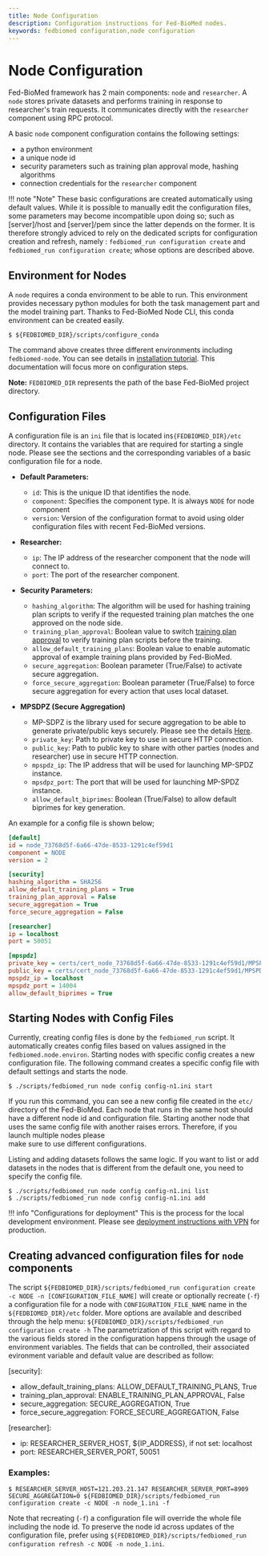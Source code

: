 ```yaml
---
title: Node Configuration
description: Configuration instructions for Fed-BioMed nodes. 
keywords: fedbiomed configuration,node configuration
---
```


# Node Configuration

Fed-BioMed framework has 2 main components: `node` and `researcher`. A `node` stores private datasets and 
performs training in response to researcher's train requests. It communicates directly with the `researcher` component using RPC protocol.


A basic `node` component configuration contains the following settings:

- a python environment
- a unique node id 
- security parameters such as training plan approval mode, hashing algorithms 
- connection credentials for the `researcher` component

!!! note "Note"
    These basic configurations are created automatically using default values.
    While it is possible to manually edit the configuration files, some parameters may become incompatible upon doing so; such as [server]/host and [server]/pem since the latter depends on the former.
    It is therefore strongly adviced to rely on the dedicated scripts for configuration creation and refresh, namely : `fedbiomed_run configuration create` and `fedbiomed_run configuration create`; whose options are described above.
    
## Environment for Nodes 

A `node` requires a conda environment to be able to run. This environment provides necessary python modules for both the task management part and the model training part. Thanks to Fed-BioMed Node CLI, this conda environment can be created easily. 

```
$ ${FEDBIOMED_DIR}/scripts/configure_conda
```

The command above creates three different environments including `fedbiomed-node`. You can see details in [installation tutorial](../../tutorials/installation/0-basic-software-installation.md). This documentation will focus more on configuration steps.  


**Note:** `FEDBIOMED_DIR` represents the path of the base Fed-BioMed project directory.


## Configuration Files

A configuration file is an `ini` file that is located in`${FEDBIOMED_DIR}/etc` directory. It contains the variables that are required for starting a single node. Please see the sections and the corresponding variables of a basic configuration file for a node.

- **Default Parameters:**   
    - `id`: This is the unique ID that identifies the node. 
    - `component`: Specifies the component type. It is always `NODE` for node component
    - `version`: Version of the configuration format to avoid using older configuration files with recent Fed-BioMed versions. 

- **Researcher:**  
    - `ip`: The IP address of the researcher component that the node will connect to.
    - `port`: The port of the researcher component.   

- **Security Parameters:**
  - `hashing_algorithm`: The algorithm will be used for hashing training plan scripts to verify if the requested training plan matches the one approved on the node side.
  - `training_plan_approval`: Boolean value to switch [training plan approval](./training-plan-security-manager.md) 
  to verify training plan scripts before the training.
  - `allow_default_training_plans`: Boolean value to enable automatic approval of example training plans provided by Fed-BioMed. 
  - `secure_aggregation`: Boolean parameter (True/False) to activate secure aggregation. 
  - `force_secure_aggregation`: Boolean parameter (True/False) to force secure aggregation for every action that uses local dataset.

- **MPSDPZ (Secure Aggregation)**
  - MP-SDPZ is the library used for secure aggregation to be able to generate private/public keys securely. Please see the details [Here](../secagg/configuration.md).
  - `private_key`: Path to private key to use in secure HTTP connection.
  - `public_key`: Path to public key to share with other parties (nodes and researcher) use in secure HTTP connection.
  - `mpspdz_ip`: The IP address that will be used for launching MP-SPDZ instance. 
  - `mpsdpz_port`: The port that will be used for launching MP-SPDZ instance. 
  - `allow_default_biprimes`: Boolean (True/False) to allow default biprimes for key generation. 


An example for a config file is shown below;

```ini
[default]
id = node_73768d5f-6a66-47de-8533-1291c4ef59d1
component = NODE
version = 2

[security]
hashing_algorithm = SHA256
allow_default_training_plans = True
training_plan_approval = False
secure_aggregation = True
force_secure_aggregation = False

[researcher]
ip = localhost
port = 50051

[mpspdz]
private_key = certs/cert_node_73768d5f-6a66-47de-8533-1291c4ef59d1/MPSPDZ_certificate.key
public_key = certs/cert_node_73768d5f-6a66-47de-8533-1291c4ef59d1/MPSPDZ_certificate.pem
mpspdz_ip = localhost
mpspdz_port = 14004
allow_default_biprimes = True

```

## Starting Nodes with Config Files

Currently, creating config files is done by the `fedbiomed_run` script. It automatically creates config files based on 
 values assigned in the `fedbiomed.node.environ`. Starting nodes with specific config creates a new 
configuration file. The following command creates a specific config file with default settings and starts the node. 

```
$ ./scripts/fedbiomed_run node config config-n1.ini start
```

If you run this command, you can see a new config file created in the `etc/` directory of the Fed-BioMed. 
Each node that runs in the same host should have a different node id and configuration file. Starting 
another node that uses the same config file with another raises errors. Therefore, if you launch multiple nodes please  
make sure to use different configurations.

Listing and adding datasets follows the same logic. If you want to list or add datasets in the nodes that is different 
from the default one, you need to specify the config file.

```
$ ./scripts/fedbiomed_run node config config-n1.ini list
$ ./scripts/fedbiomed_run node config config-n1.ini add
```

!!! info "Configurations for deployment"
    This is the process for the local development environment. Please see 
    [deployment instructions with VPN](../deployment/deployment-vpn.md) for production.  

## Creating advanced configuration files for `node` components

The script `${FEDBIOMED_DIR}/scripts/fedbiomed_run configuration create -c NODE -n [CONFIGURATION_FILE_NAME]` will create or optionally recreate (`-f`) a configuration file for a node with `CONFIGURATION_FILE_NAME` name in the `${FEDBIOMED_DIR}/etc` folder.
More options are available and described through the help menu: `${FEDBIOMED_DIR}/scripts/fedbiomed_run configuration create -h`
The parametrization of this script with regard to the various fields stored in the configuration happens through the usage of environment variables.
The fields that can be controlled, their associated evironment variable and default value are described as follow:

[security]:
- allow\_default\_training\_plans: ALLOW\_DEFAULT\_TRAINING\_PLANS, True
- training\_plan\_approval: ENABLE\_TRAINING\_PLAN\_APPROVAL, False
- secure\_aggregation: SECURE\_AGGREGATION, True
- force\_secure\_aggregation: FORCE\_SECURE\_AGGREGATION, False

[researcher]:
- ip: RESEARCHER\_SERVER\_HOST, ${IP\_ADDRESS}, if not set: localhost
- port: RESEARCHER\_SERVER_PORT, 50051

### Examples:
```
$ RESEARCHER_SERVER_HOST=121.203.21.147 RESEARCHER_SERVER_PORT=8909 SECURE_AGGREGATION=0 ${FEDBIOMED_DIR}/scripts/fedbiomed_run configuration create -c NODE -n node_1.ini -f
```

Note that recreating (`-f`) a configuration file will override the whole file including the node id.
To preserve the node id across updates of the configuration file, prefer using `${FEDBIOMED_DIR}/scripts/fedbiomed_run configuration refresh -c NODE -n node_1.ini`.
